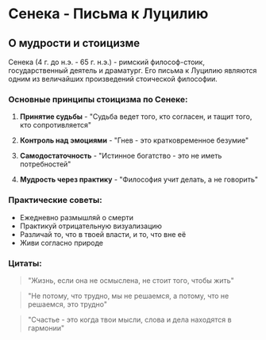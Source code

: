 # Сенека - Письма к Луцилию

## О мудрости и стоицизме

Сенека (4 г. до н.э. - 65 г. н.э.) - римский философ-стоик, государственный деятель и драматург. Его письма к Луцилию являются одним из величайших произведений стоической философии.

### Основные принципы стоицизма по Сенеке:

1. **Принятие судьбы** - "Судьба ведет того, кто согласен, и тащит того, кто сопротивляется"

2. **Контроль над эмоциями** - "Гнев - это кратковременное безумие"

3. **Самодостаточность** - "Истинное богатство - это не иметь потребностей"

4. **Мудрость через практику** - "Философия учит делать, а не говорить"

### Практические советы:

- Ежедневно размышляй о смерти
- Практикуй отрицательную визуализацию
- Различай то, что в твоей власти, и то, что вне её
- Живи согласно природе

### Цитаты:

> "Жизнь, если она не осмыслена, не стоит того, чтобы жить"

> "Не потому, что трудно, мы не решаемся, а потому, что не решаемся, это трудно"

> "Счастье - это когда твои мысли, слова и дела находятся в гармонии"